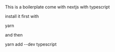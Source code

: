 This is a boilerplate come with nextjs with typescript

install it first with

yarn

and then

yarn add --dev typescript
